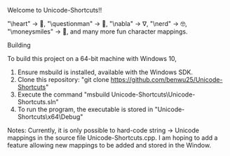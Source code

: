 Welcome to Unicode-Shortcuts!!

"\heart" -> 💓,
"\questionman" -> 🧐,
"\nabla" -> ∇,
"\nerd" -> 🤓,
"\moneysmiles" -> 🤑,
and many more fun character mappings.

Building

To build this project on a 64-bit machine with Windows 10,
1. Ensure msbuild is installed, available with the Windows SDK.
2. Clone this repository: "git clone https://github.com/benwu25/Unicode-Shortcuts"
3. Execute the command "msbuild Unicode-Shortcuts\Unicode-Shortcuts.sln"
4. To run the program, the executable is stored in "Unicode-Shortcuts\x64\Debug"

Notes:
Currently, it is only possible to hard-code string -> Unicode mappings in the source file Unicode-Shortcuts.cpp.
I am hoping to add a feature allowing new mappings to be added and stored in the Window.
